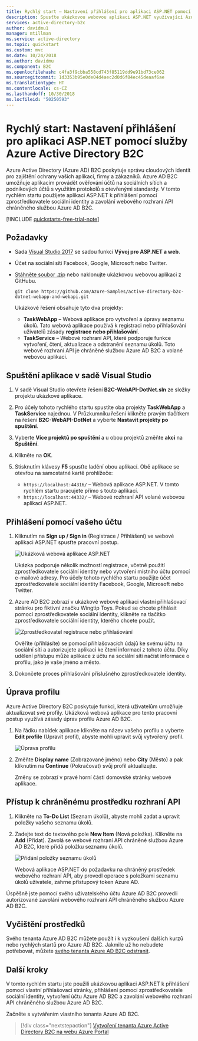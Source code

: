 ```yaml
---
title: Rychlý start – Nastavení přihlášení pro aplikaci ASP.NET pomocí služby Azure Active Directory B2C | Microsoft Docs
description: Spusťte ukázkovou webovou aplikaci ASP.NET využívající Azure Active Directory B2C k zajištění přihlášení k účtu.
services: active-directory-b2c
author: davidmu1
manager: mtillman
ms.service: active-directory
ms.topic: quickstart
ms.custom: mvc
ms.date: 10/24/2018
ms.author: davidmu
ms.component: B2C
ms.openlocfilehash: c4fa3f9cbba558cd743f85119dd9e91bd73ce062
ms.sourcegitcommit: 1d3353b95e0de04d4aec2d0d6f84ec45deaaf6ae
ms.translationtype: HT
ms.contentlocale: cs-CZ
ms.lasthandoff: 10/30/2018
ms.locfileid: "50250593"
---
```

# <a name="quickstart-set-up-sign-in-for-an-aspnet-application-using-azure-active-directory-b2c"></a>Rychlý start: Nastavení přihlášení pro aplikaci ASP.NET pomocí služby Azure Active Directory B2C

Azure Active Directory (Azure AD) B2C poskytuje správu cloudových identit pro zajištění ochrany vašich aplikací, firmy a zákazníků. Azure AD B2C umožňuje aplikacím provádět ověřování účtů na sociálních sítích a podnikových účtů s využitím protokolů s otevřenými standardy. V tomto rychlém startu použijete aplikaci ASP.NET k přihlášení pomocí zprostředkovatele sociální identity a zavolání webového rozhraní API chráněného službou Azure AD B2C.

[!INCLUDE [quickstarts-free-trial-note](../../includes/quickstarts-free-trial-note.md)]

## <a name="prerequisites"></a>Požadavky

- Sada [Visual Studio 2017](https://www.visualstudio.com/downloads/) se sadou funkcí **Vývoj pro ASP.NET a web**. 
- Účet na sociální síti Facebook, Google, Microsoft nebo Twitter.
- [Stáhněte soubor .zip](https://github.com/Azure-Samples/active-directory-b2c-dotnet-webapp-and-webapi/archive/master.zip) nebo naklonujte ukázkovou webovou aplikaci z GitHubu.

    ```
    git clone https://github.com/Azure-Samples/active-directory-b2c-dotnet-webapp-and-webapi.git
    ```

    Ukázkové řešení obsahuje tyto dva projekty:

    - **TaskWebApp** – Webová aplikace pro vytvoření a úpravy seznamu úkolů. Tato webová aplikace používá k registraci nebo přihlašování uživatelů zásady **registrace nebo přihlašování**.
    - **TaskService** – Webové rozhraní API, které podporuje funkce vytvoření, čtení, aktualizace a odstranění seznamu úkolů. Toto webové rozhraní API je chráněné službou Azure AD B2C a volané webovou aplikací.

## <a name="run-the-application-in-visual-studio"></a>Spuštění aplikace v sadě Visual Studio

1. V sadě Visual Studio otevřete řešení **B2C-WebAPI-DotNet.sln** ze složky projektu ukázkové aplikace.
2. Pro účely tohoto rychlého startu spustíte oba projekty **TaskWebApp** a **TaskService** najednou. V Průzkumníku řešení klikněte pravým tlačítkem na řešení **B2C-WebAPI-DotNet** a vyberte **Nastavit projekty po spuštění**. 
3. Vyberte **Více projektů po spuštění** a u obou projektů změňte **akci** na **Spuštění**. 
4. Klikněte na **OK**.
5. Stisknutím klávesy **F5** spusťte ladění obou aplikací. Obě aplikace se otevřou na samostatné kartě prohlížeče:

    - `https://localhost:44316/` – Webová aplikace ASP.NET. V tomto rychlém startu pracujete přímo s touto aplikací.
    - `https://localhost:44332/` – Webové rozhraní API volané webovou aplikací ASP.NET.

## <a name="sign-in-using-your-account"></a>Přihlášení pomocí vašeho účtu

1. Kliknutím na **Sign up / Sign in** (Registrace / Přihlášení) ve webové aplikaci ASP.NET spusťte pracovní postup.

    ![Ukázková webová aplikace ASP.NET](media/active-directory-b2c-quickstarts-web-app/web-app-sign-in.png)

    Ukázka podporuje několik možností registrace, včetně použití zprostředkovatele sociální identity nebo vytvoření místního účtu pomocí e-mailové adresy. Pro účely tohoto rychlého startu použijte účet zprostředkovatele sociální identity Facebook, Google, Microsoft nebo Twitter.

2. Azure AD B2C zobrazí v ukázkové webové aplikaci vlastní přihlašovací stránku pro fiktivní značku Wingtip Toys. Pokud se chcete přihlásit pomocí zprostředkovatele sociální identity, klikněte na tlačítko zprostředkovatele sociální identity, kterého chcete použít.

    ![Zprostředkovatel registrace nebo přihlašování](media/active-directory-b2c-quickstarts-web-app/sign-in-or-sign-up-web.png)

    Ověříte (přihlásíte) se pomocí přihlašovacích údajů ke svému účtu na sociální síti a autorizujete aplikaci ke čtení informací z tohoto účtu. Díky udělení přístupu může aplikace z účtu na sociální síti načíst informace o profilu, jako je vaše jméno a město. 

3. Dokončete proces přihlašování příslušného zprostředkovatele identity.

## <a name="edit-your-profile"></a>Úprava profilu

Azure Active Directory B2C poskytuje funkci, která uživatelům umožňuje aktualizovat své profily. Ukázková webová aplikace pro tento pracovní postup využívá zásady úprav profilu Azure AD B2C. 

1. Na řádku nabídek aplikace klikněte na název vašeho profilu a vyberte **Edit profile** (Upravit profil), abyste mohli upravit svůj vytvořený profil.

    ![Úprava profilu](media/active-directory-b2c-quickstarts-web-app/edit-profile-web.png)

2. Změňte **Display name** (Zobrazované jméno) nebo **City** (Město) a pak kliknutím na **Continue** (Pokračovat) svůj profil aktualizujte. 

    Změny se zobrazí v pravé horní části domovské stránky webové aplikace.

## <a name="access-a-protected-api-resource"></a>Přístup k chráněnému prostředku rozhraní API

1. Klikněte na **To-Do List** (Seznam úkolů), abyste mohli zadat a upravit položky vašeho seznamu úkolů. 

2. Zadejte text do textového pole **New Item** (Nová položka). Klikněte na **Add** (Přidat). Zavolá se webové rozhraní API chráněné službou Azure AD B2C, které přidá položku seznamu úkolů.

    ![Přidání položky seznamu úkolů](media/active-directory-b2c-quickstarts-web-app/add-todo-item-web.png)

    Webová aplikace ASP.NET do požadavku na chráněný prostředek webového rozhraní API, aby provedl operace s položkami seznamu úkolů uživatele, zahrne přístupový token Azure AD.

Úspěšně jste pomocí svého uživatelského účtu Azure AD B2C provedli autorizované zavolání webového rozhraní API chráněného službou Azure AD B2C.

## <a name="clean-up-resources"></a>Vyčištění prostředků

Svého tenanta Azure AD B2C můžete použít i k vyzkoušení dalších kurzů nebo rychlých startů pro Azure AD B2C. Jakmile už ho nebudete potřebovat, můžete [svého tenanta Azure AD B2C odstranit](active-directory-b2c-faqs.md#how-do-i-delete-my-azure-ad-b2c-tenant).

## <a name="next-steps"></a>Další kroky

V tomto rychlém startu jste použili ukázkovou aplikaci ASP.NET k přihlášení pomocí vlastní přihlašovací stránky, přihlášení pomocí zprostředkovatele sociální identity, vytvoření účtu Azure AD B2C a zavolání webového rozhraní API chráněného službou Azure AD B2C. 

Začněte s vytvářením vlastního tenanta Azure AD B2C.

> [!div class="nextstepaction"]
> [Vytvoření tenanta Azure Active Directory B2C na webu Azure Portal](tutorial-create-tenant.md)